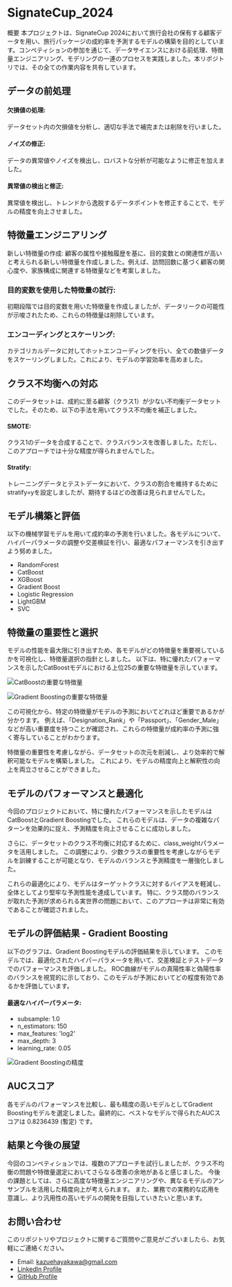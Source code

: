 # SignateCup_2024
概要
本プロジェクトは、SignateCup 2024において旅行会社の保有する顧客データを用い、旅行パッケージの成約率を予測するモデルの構築を目的としています。コンペティションの参加を通じて、データサイエンスにおける前処理、特徴量エンジニアリング、モデリングの一連のプロセスを実践しました。本リポジトリでは、その全ての作業内容を共有しています。

## データの前処理
#### 欠損値の処理: 
データセット内の欠損値を分析し、適切な手法で補完または削除を行いました。
#### ノイズの修正: 
データの異常値やノイズを検出し、ロバストな分析が可能なように修正を加えました。
#### 異常値の検出と修正: 
異常値を検出し、トレンドから逸脱するデータポイントを修正することで、モデルの精度を向上させました。

## 特徴量エンジニアリング
新しい特徴量の作成: 顧客の属性や接触履歴を基に、目的変数との関連性が高いと考えられる新しい特徴量を作成しました。例えば、訪問回数に基づく顧客の関心度や、家族構成に関連する特徴量などを考案しました。

### 目的変数を使用した特徴量の試行: 
初期段階では目的変数を用いた特徴量を作成しましたが、データリークの可能性が示唆されたため、これらの特徴量は削除しています。

### エンコーディングとスケーリング: 
カテゴリカルデータに対してホットエンコーディングを行い、全ての数値データをスケーリングしました。これにより、モデルの学習効率を高めました。

## クラス不均衡への対応
このデータセットは、成約に至る顧客（クラス1）が少ない不均衡データセットでした。そのため、以下の手法を用いてクラス不均衡を補正しました。

#### SMOTE: 
クラス1のデータを合成することで、クラスバランスを改善しました。ただし、このアプローチでは十分な精度が得られませんでした。

#### Stratify: 
トレーニングデータとテストデータにおいて、クラスの割合を維持するためにstratify=yを設定しましたが、期待するほどの改善は見られませんでした。

## モデル構築と評価
以下の機械学習モデルを用いて成約率の予測を行いました。各モデルについて、ハイパーパラメータの調整や交差検証を行い、最適なパフォーマンスを引き出すよう努めました。

- RandomForest
- CatBoost
- XGBoost
- Gradient Boost
- Logistic Regression
- LightGBM
- SVC

## 特徴量の重要性と選択
モデルの性能を最大限に引き出すため、各モデルがどの特徴量を重要視しているかを可視化し、特徴量選択の指針としました。
以下は、特に優れたパフォーマンスを示したCatBoostモデルにおける上位25の重要な特徴量を示しています。

![CatBoostの重要な特徴量](catboost.png)

![Gradient Boostingの重要な特徴量](GradientBoosting.png)

この可視化から、特定の特徴量がモデルの予測においてどれほど重要であるかが分かります。
例えば、「Designation_Rank」や「Passport」、「Gender_Male」などが高い重要度を持つことが確認され、これらの特徴量が成約率の予測に強く寄与していることがわかります。

特徴量の重要性を考慮しながら、データセットの次元を削減し、より効率的で解釈可能なモデルを構築しました。
これにより、モデルの精度向上と解釈性の向上を両立させることができました。

## モデルのパフォーマンスと最適化
今回のプロジェクトにおいて、特に優れたパフォーマンスを示したモデルはCatBoostとGradient Boostingでした。
これらのモデルは、データの複雑なパターンを効果的に捉え、予測精度を向上させることに成功しました。

さらに、データセットのクラス不均衡に対応するために、class_weightパラメータを活用しました。
この調整により、少数クラスの重要性を考慮しながらモデルを訓練することが可能となり、モデルのバランスと予測精度を一層強化しました。

これらの最適化により、モデルはターゲットクラスに対するバイアスを軽減し、全体としてより堅牢な予測性能を達成しています。
特に、クラス間のバランスが取れた予測が求められる実世界の問題において、このアプローチは非常に有効であることが確認されました。

## モデルの評価結果 - Gradient Boosting
以下のグラフは、Gradient Boostingモデルの評価結果を示しています。
このモデルでは、最適化されたハイパーパラメータを用いて、交差検証とテストデータでのパフォーマンスを評価しました。
ROC曲線がモデルの真陽性率と偽陽性率のバランスを視覚的に示しており、このモデルが予測においてどの程度有効であるかを評価しています。

#### 最適なハイパーパラメータ:
- subsample: 1.0
- n_estimators: 150
- max_features: 'log2'
- max_depth: 3
- learning_rate: 0.05

![Gradient Boostingの精度](GradientBoosting_score.png)

## AUCスコア
各モデルのパフォーマンスを比較し、最も精度の高いモデルとしてGradient Boostingモデルを選定しました。最終的に、ベストなモデルで得られたAUCスコアは 0.8236439 (暫定) です。

## 結果と今後の展望
今回のコンペティションでは、複数のアプローチを試行しましたが、クラス不均衡の問題や特徴量選定においてさらなる改善の余地があると感じました。
今後の課題としては、さらに高度な特徴量エンジニアリングや、異なるモデルのアンサンブルを活用した精度向上が考えられます。
また、業務での実務的な応用を意識し、より汎用性の高いモデルの開発を目指していきたいと思います。

## お問い合わせ
このリポジトリやプロジェクトに関するご質問やご意見がございましたら、お気軽にご連絡ください。

- Email: kazuehayakawa@gmail.com
- [LinkedIn Profile](https://www.linkedin.com/in/kazue-hayakawa-a650672b1/)
- [GitHub Profile](https://github.com/your-profile)





